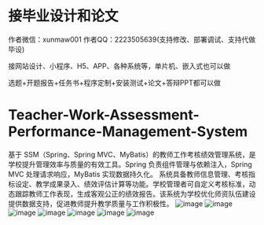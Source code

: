 # 接毕业设计和论文
作者微信：xunmaw001  作者QQ：2223505639(支持修改、部署调试、支持代做毕设)

接网站设计、小程序、H5、APP、各种系统等，单片机、嵌入式也可以做

选题+开题报告+任务书+程序定制+安装测试+论文+答辩PPT都可以做
# Teacher-Work-Assessment-Performance-Management-System
基于 SSM（Spring、Spring MVC、MyBatis）的教师工作考核绩效管理系统，是学校提升管理效率与质量的有效工具。Spring 负责组件管理与依赖注入，Spring MVC 处理请求响应，MyBatis 实现数据持久化。  系统具备教师信息管理、考核指标设定、教学成果录入、绩效评估计算等功能。学校管理者可自定义考核标准，动态跟踪教师工作表现，生成客观公正的绩效报告。该系统为学校优化师资队伍建设提供数据支持，促进教师提升教学质量与工作积极性。 
![image](https://github.com/user-attachments/assets/f0cc43f7-422a-4d29-b47c-e152cf5a4dad)
![image](https://github.com/user-attachments/assets/13a37246-01e4-4cb4-8a85-f4fc9b47e299)
![image](https://github.com/user-attachments/assets/589b3751-8605-4134-b79e-e0410882298c)
![image](https://github.com/user-attachments/assets/0f6a1ff5-b919-47ac-9ecf-6cd7df2d1f57)
![image](https://github.com/user-attachments/assets/59180a2d-f0e7-459c-9512-fd6bea2c6c38)
![image](https://github.com/user-attachments/assets/21a31739-c8a4-4c96-87b3-93d8721c34a6)
![image](https://github.com/user-attachments/assets/8272aa71-3bbd-4a18-ab92-da61e20ef74a)
